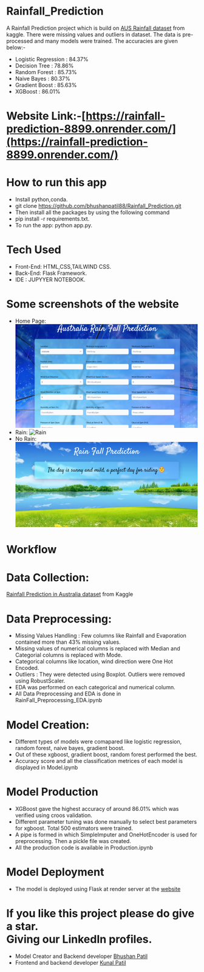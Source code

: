 # Rainfall_Prediction
A Rainfall Prediction project which is build on [AUS Rainfall dataset](https://www.kaggle.com/jsphyg/weather-dataset-rattle-package) from kaggle. There were missing values and outliers in dataset. The data is pre-processed and many models were trained. The accuracies are given below:-

* Logistic Regression : 84.37%<br>
* Decision Tree :       78.86%<br>
* Random Forest :       85.73%<br>
* Naive Bayes :         80.37% <br>
* Gradient Boost :      85.63%<br>
* XGBoost :             86.01% <br>

# Website Link:-[https://rainfall-prediction-8899.onrender.com/](https://rainfall-prediction-8899.onrender.com/)


# How to run this app
* Install python,conda.
* git clone https://github.com/bhushanpatil88/Rainfall_Prediction.git
* Then install all the packages by using the following command
* pip install -r requirements.txt.
* To run the app: python app.py.

# Tech Used
 * Front-End: HTML,CSS,TAILWIND CSS.
 * Back-End: Flask Framework.
 * IDE : JUPYYER NOTEBOOK.

# Some screenshots of the website
* Home Page:
![Home Page](static/front.png)
* Rain:
![Rain](static/rain.png)
* No Rain:
![No Rain](static/norain.png) 

# Workflow

# Data Collection: 
[Rainfall Prediction in Australia dataset](https://www.kaggle.com/jsphyg/weather-dataset-rattle-package) from Kaggle
# Data Preprocessing: 
* Missing Values Handling : Few columns like Rainfall and Evaporation contained more than 43% missing values.
* Missing values of numerical columns is replaced with Median and Categorial columns is replaced with Mode.
* Categorical columns like location, wind direction were One Hot Encoded. 
* Outliers : They were detected using Boxplot. Outliers were removed using RobustScaler.
* EDA was performed on each categorical and numerical column.
* All Data Preprocessing and EDA is done in RainFall_Preprocessing_EDA.ipynb 

# Model Creation:
* Different types of models were comapared like logistic regression, random forest, naive bayes, gradient boost.
* Out of these xgboost, gradient boost, random forest performed the best.
* Accuracy score and all the classification metrices of each model is displayed in Model.ipynb

# Model Production
* XGBoost gave the highest accuracy of around 86.01% which was verified using croos validation.
* Different parameter tuning was done manually to select best parameters for xgboost. Total 500 estimators were trained.
* A pipe is formed in which SimpleImputer and OneHotEncoder is used for preprocessing. Then a pickle file was created.
* All the production code is available in Production.ipynb

# Model Deployment
* The model is deployed using Flask at render server at the [website](https://rainfall-prediction-8899.onrender.com/)

# If you like this project please do give a star.<br>Giving our LinkedIn profiles.
* Model Creator and Backend developer
[Bhushan Patil](https://www.linkedin.com/in/bhushan18/)
* Frontend and backend developer 
[Kunal Patil](https://www.linkedin.com/in/kunal0007/)




